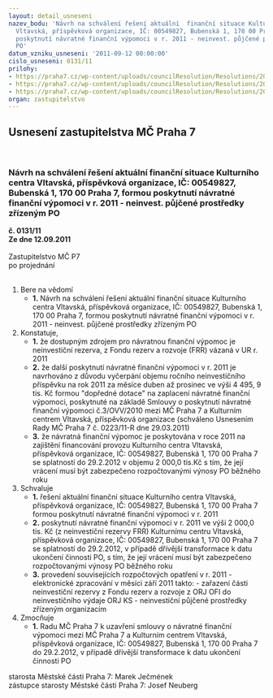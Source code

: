 ```yaml
---
layout: detail_usneseni
nazev_bodu: 'Návrh na schválení řešení aktuální  finanční situace Kulturního centra
  Vltavská, příspěvková organizace, IČ: 00549827, Bubenská 1, 170 00 Praha 7, formou
  poskytnutí návratné finanční výpomoci v r. 2011 - neinvest. půjčené prostředky zřízeným
  PO'
datum_vzniku_usneseni: '2011-09-12 00:00:00'
cislo_usneseni: 0131/11
prilohy:
- https://praha7.cz/wp-content/uploads/councilResolution/Resolutions/20959/4-11-usnesen%c3%ad_rm%c4%8d_9.9.2011.doc
- https://praha7.cz/wp-content/uploads/councilResolution/Resolutions/20959/4-11-usnesen%c3%ad_rm%c4%8d_%c4%8d._0223-11-r.doc
- https://praha7.cz/wp-content/uploads/councilResolution/Resolutions/20959/4-11-usnesen%c3%ad_zm%c4%8d_v%c3%bdpomoc_duben.doc
organ: zastupitelstvo
---
```

<div id="ucUsn_pList" class="usn">
	<span><h2>Usnesení zastupitelstva MČ Praha 7 </h2>
<br></span><div class="standBody">
<span><h3>Návrh na schválení řešení aktuální  finanční situace Kulturního centra Vltavská, příspěvková organizace, IČ: 00549827, Bubenská 1, 170 00 Praha 7, formou poskytnutí návratné finanční výpomoci v r. 2011 - neinvest. půjčené prostředky zřízeným PO</h3></span><div class="center">
		<strong>č. 0131/11</strong><br>
	</div>
<div class="center">
		<strong>Ze dne 12.09.2011</strong><br><br>
	</div>Zastupitelstvo MČ P7<br> po projednání<br><br><ol>
<li>Bere na vědomí<ul><li>
<strong>1.</strong> Návrh na schválení řešení aktuální  finanční situace Kulturního centra Vltavská, příspěvková organizace, IČ: 00549827, Bubenská 1, 170 00 Praha 7, formou poskytnutí návratné finanční výpomoci v r. 2011 - neinvest. půjčené prostředky zřízeným PO</li></ul>
</li>
<li>Konstatuje,<ul>
<li>
<strong>1.</strong> že dostupným zdrojem pro návratnou finanční výpomoc je neinvestiční rezerva, z Fondu rezerv a rozvoje  (FRR) vázaná v UR  r. 2011</li>
<li>
<strong>2.</strong> že další poskytnutí návratné finanční výpomoci v r. 2011 je navrhováno  z důvodu vyčerpání objemu ročního neinvestičního příspěvku na rok  2011 za měsíce duben až prosinec ve výši 4 495, 9 tis. Kč formou "dopředné dotace"  na zaplacení návratné finanční výpomoci, poskytnuté na základě Smlouvy o poskytnutí návratné finanční výpomoci  č.3/OVV/2010 mezi MČ Praha 7 a Kulturním centrem Vltavská, příspěvková organizace (schváleno Usnesením Rady MČ Praha 7 č. 0223/11-R dne 29.03.2011)</li>
<li>
<strong>3.</strong> že  návratná finanční výpomoc  je poskytována v roce 2011 na zajištění financování provozu  Kulturního centra Vltavská, příspěvková organizace, IČ: 00549827, Bubenská 1, 170 00 Praha 7 se splatností do 29.2.2012 v objemu 2 000,0 tis.Kč s tím, že její vrácení musí být zabezpečeno rozpočtovanými výnosy PO běžného roku    </li>
</ul>
</li>
<li>Schvaluje<ul>
<li>
<strong>1.</strong> řešení aktuální finanční situace Kulturního centra Vltavská, příspěvková organizace, IČ: 00549827, Bubenská 1, 170 00 Praha 7 formou poskytnutí návratné finanční výpomoci v r. 2011</li>
<li>
<strong>2.</strong> poskytnutí návratné finanční výpomoci v r. 2011 ve výši  2 000,0 tis. Kč (z neinvestiční rezervy FRR) Kulturnímu centru Vltavská, příspěvková organizace, IČ: 00549827, Bubenská 1, 170 00 Praha 7 se splatností do 29.2.2012, v případě dřívější transformace  k datu ukončení činnosti PO, s tím, že její vrácení musí být zabezpečeno rozpočtovanými výnosy PO běžného roku </li>
<li>
<strong>3.</strong> provedení souvisejících rozpočtových opatření v r. 2011 - elektronické zpracování  v měsíci  září 2011 takto:                                                                                           - zařazení části neinvestiční rezervy z Fondu rezerv a rozvoje z ORJ OFI  do neinvestičního výdaje ORJ KS - neinvestiční půjčené prostředky zřízeným organizacím</li>
</ul>
</li>
<li>Zmocňuje<ul><li>
<strong>1.</strong> Radu  MČ Praha 7 k uzavření smlouvy o návratné finanční výpomoci mezi MČ Praha 7 a Kulturním centrem Vltavská, příspěvková organizace, IČ: 00549827, Bubenská 1, 170 00 Praha 7 do 29.2.2012, v případě dřívější transformace k datu ukončení činnosti PO</li></ul>
</li>
</ol>starosta Městské části Praha 7: Marek Ječmének<br>zástupce starosty Městské části Praha 7: Josef Neuberg
</div>
</div>